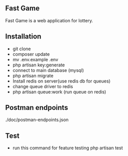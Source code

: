 ## Fast Game

Fast Game is a web application for lottery.

## Installation

- git clone
- composer update
- mv .env.example .env
- php artisan key:generate
- connect to main database (mysql)
- php artisan migrate
- Install redis on server(use redis db for queues)
- change queue driver to redis
- php artisan queue:work (run queue on redis)


## Postman endpoints
./doc/postman-endpoints.json


## Test

- run this command for feature testing
php artisan test
